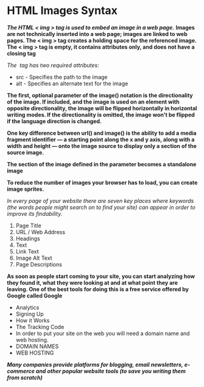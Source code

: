 # HTML Images Syntax

**_The HTML < img > tag is used to embed an image in a web page._**
**Images are not technically inserted into a web page; images are linked to web pages. The < img > tag creates a holding space for the referenced image.**
**The < img > tag is empty, it contains attributes only, and does not have a closing tag**

_The <img> tag has two required attributes:_

- src - Specifies the path to the image
- alt - Specifies an alternate text for the image

**The first, optional parameter of the image() notation is the directionality of the image. If included, and the image is used on an element with opposite directionality, the image will be flipped horizontally in horizontal writing modes. If the directionality is omitted, the image won't be flipped if the language direction is changed.**

**One key difference between url() and image() is the ability to add a media fragment identifier — a starting point along the x and y axis, along with a width and height — onto the image source to display only a section of the source image.**

**The section of the image defined in the parameter becomes a standalone image**

**To reduce the number of images your browser has to load, you can create image sprites.**

_In every page of your website there are seven key places where keywords (the words people might search on to find your site) can appear in order to improve its findability._

1. Page Title
2. URL / Web Address
3. Headings
4. Text
5. Link Text
6. Image Alt Text
7. Page Descriptions

**As soon as people start coming to your site, you can start analyzing how they found it, what they were looking at and at what point they are leaving. One of the best tools for doing this is a free service offered by Google called Google**

- Analytics
- Signing Up
- How it Works
- The Tracking Code
- In order to put your site on the web you will need a domain name and web hosting.
- DOMAIN NAMES
- WEB HOSTING

**_Many companies provide platforms for blogging, email newsletters, e-commerce and other popular website tools (to save you writing them from scratch)_**
